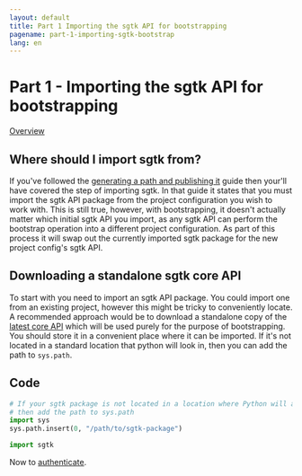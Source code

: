 ```yaml
---
layout: default
title: Part 1 Importing the sgtk API for bootstrapping
pagename: part-1-importing-sgtk-bootstrap
lang: en
---
```


# Part 1 - Importing the sgtk API for bootstrapping

[Overview](./sgtk-developer-bootstrapping.md)

## Where should I import sgtk from?

If you've followed the [generating a path and publishing it](../generating-path-and-publish/sgtk-developer-generating-path-and-publish.md) 
guide then your'll have covered the step of importing sgtk. In that guide it states that you must import the sgtk API package from
the project configuration you wish to work with. This is still true, however, with bootstrapping, it doesn't actually matter
which initial sgtk API you import, as any sgtk API can perform the bootstrap operation into a different project configuration.
As part of this process it will swap out the currently imported sgtk package for the new project config's sgtk API.

## Downloading a standalone sgtk core API

To start with you need to import an sgtk API package. 
You could import one from an existing project, however this might be tricky to conveniently locate.
A recommended approach would be to download a standalone copy 
of the [latest core API]((https://github.com/shotgunsoftware/tk-core/releases)) which will be used purely for the purpose of bootstrapping.
You should store it in a convenient place where it can be imported. 
If it's not located in a standard location that python will look in, then you can add the path to `sys.path`. 

## Code

```python
# If your sgtk package is not located in a location where Python will automatically look
# then add the path to sys.path
import sys
sys.path.insert(0, "/path/to/sgtk-package")

import sgtk
```

Now to [authenticate](part-2-authentication.md).